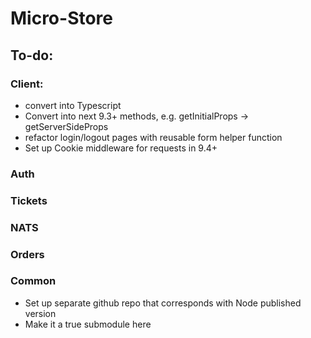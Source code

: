 # Micro-Store
## To-do:
### Client:
- convert into Typescript
- Convert into next 9.3+ methods, e.g. getInitialProps -> getServerSideProps
- refactor login/logout pages with reusable form helper function
- Set up Cookie middleware for requests in 9.4+
### Auth
### Tickets 
### NATS
### Orders
### Common 
- Set up separate github repo that corresponds with Node published version
- Make it a true submodule here
